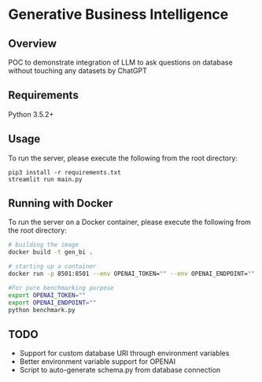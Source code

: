 # Generative Business Intelligence

## Overview
POC to demonstrate integration of LLM to ask questions on database without touching any datasets by ChatGPT

## Requirements
Python 3.5.2+

## Usage
To run the server, please execute the following from the root directory:

```
pip3 install -r requirements.txt
streamlit run main.py
```


## Running with Docker

To run the server on a Docker container, please execute the following from the root directory:

```bash
# building the image
docker build -t gen_bi .

# starting up a container
docker run -p 8501:8501 --env OPENAI_TOKEN="" --env OPENAI_ENDPOINT="" gen_bi 
```


```bash
#For pure benchmarking purpose
export OPENAI_TOKEN=""
export OPENAI_ENDPOINT=""
python benchmark.py
```

## TODO

- Support for custom database URI through environment variables
- Better environment variable support for OPENAI
- Script to auto-generate schema.py from database connection